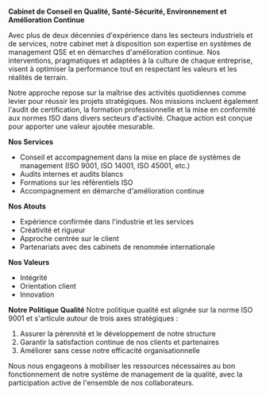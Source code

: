 **Cabinet de Conseil en Qualité, Santé-Sécurité, Environnement et Amélioration Continue**

Avec plus de deux décennies d'expérience dans les secteurs industriels et de services, notre cabinet met à disposition son expertise en systèmes de management QSE et en démarches d'amélioration continue. Nos interventions, pragmatiques et adaptées à la culture de chaque entreprise, visent à optimiser la performance tout en respectant les valeurs et les réalités de terrain.

Notre approche repose sur la maîtrise des activités quotidiennes comme levier pour réussir les projets stratégiques. Nos missions incluent également l'audit de certification, la formation professionnelle et la mise en conformité aux normes ISO dans divers secteurs d'activité. Chaque action est conçue pour apporter une valeur ajoutée mesurable.

**Nos Services**

* Conseil et accompagnement dans la mise en place de systèmes de management (ISO 9001, ISO 14001, ISO 45001, etc.)
* Audits internes et audits blancs
* Formations sur les référentiels ISO
* Accompagnement en démarche d'amélioration continue

**Nos Atouts**

* Expérience confirmée dans l'industrie et les services
* Créativité et rigueur
* Approche centrée sur le client
* Partenariats avec des cabinets de renommée internationale

**Nos Valeurs**

* Intégrité
* Orientation client
* Innovation

**Notre Politique Qualité**
Notre politique qualité est alignée sur la norme ISO 9001 et s'articule autour de trois axes stratégiques :

1. Assurer la pérennité et le développement de notre structure
2. Garantir la satisfaction continue de nos clients et partenaires
3. Améliorer sans cesse notre efficacité organisationnelle

Nous nous engageons à mobiliser les ressources nécessaires au bon fonctionnement de notre système de management de la qualité, avec la participation active de l'ensemble de nos collaborateurs.
